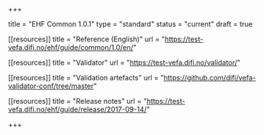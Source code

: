 +++

title = "EHF Common 1.0.1"
type = "standard"
status = "current"
draft = true

[[resources]]
title = "Reference (English)"
url = "https://test-vefa.difi.no/ehf/guide/common/1.0/en/"

[[resources]]
title = "Validator"
url = "https://test-vefa.difi.no/validator/"

[[resources]]
title = "Validation artefacts"
url = "https://github.com/difi/vefa-validator-conf/tree/master"

[[resources]]
title = "Release notes"
url = "https://test-vefa.difi.no/ehf/guide/release/2017-09-14/"

+++
